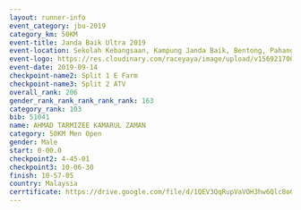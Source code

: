 ```yaml
---
layout: runner-info 
event_category: jbu-2019 
category_km: 50KM 
event-title: Janda Baik Ultra 2019 
event-location: Sekolah Kebangsaan, Kampung Janda Baik, Bentong, Pahang, Malaysia 
event-logo: https://res.cloudinary.com/raceyaya/image/upload/v1569217009/logo/janda-baik_vch1pc.jpg 
event-date: 2019-09-14 
checkpoint-name2: Split 1 E Farm 
checkpoint-name3: Split 2 ATV 
overall_rank: 206
gender_rank_rank_rank_rank_rank: 163
category_rank: 103
bib: 51041
name: AHMAD TARMIZEE KAMARUL ZAMAN
category: 50KM Men Open
gender: Male
start: 0-00.0
checkpoint2: 4-45-01
checkpoint3: 10-06-30
finish: 10-57-05
country: Malaysia
cerrtificate: https://drive.google.com/file/d/1QEV3QqRupVaVOH3hw6Qlc8oGtH_AQ6He/view?usp=sharing
---
```

